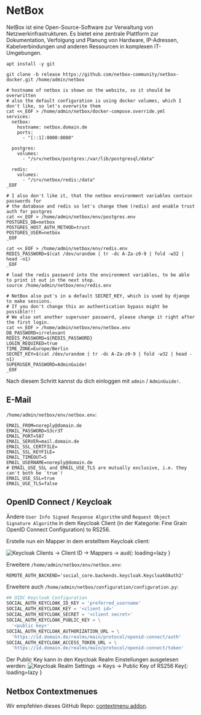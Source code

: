 # NetBox

NetBox ist eine Open-Source-Software zur Verwaltung von Netzwerkinfrastrukturen. Es bietet eine
zentrale Plattform zur Dokumentation, Verfolgung und Planung von Hardware, IP-Adressen, Kabelverbindungen und anderen
Ressourcen in komplexen IT-Umgebungen.

```shell
apt install -y git

git clone -b release https://github.com/netbox-community/netbox-docker.git /home/admin/netbox

# hostname of netbox is shown on the website, so it should be overwritten
# also the default configuration is using docker volumes, which I don't like, so let's overwrite them
cat <<_EOF > /home/admin/netbox/docker-compose.override.yml
services:
  netbox:
    hostname: netbox.domain.de
    ports:
      - "[::1]:8000:8080"

  postgres:
    volumes:
      - "/srv/netbox/postgres:/var/lib/postgresql/data"

  redis:
    volumes:
      - "/srv/netbox/redis:/data"
_EOF

# I also don't like it, that the netbox environment variables contain passwords for
# the database and redis so let's change them (redis) and enable trust auth for postgres
cat <<_EOF > /home/admin/netbox/env/postgres.env
POSTGRES_DB=netbox
POSTGRES_HOST_AUTH_METHOD=trust
POSTGRES_USER=netbox
_EOF

cat <<_EOF > /home/admin/netbox/env/redis.env
REDIS_PASSWORD=$(cat /dev/urandom | tr -dc A-Za-z0-9 | fold -w32 | head -n1)
_EOF

# load the redis password into the environment variables, to be able to print it out in the next step.
source /home/admin/netbox/env/redis.env

# NetBox also put's in a default SECRET_KEY, which is used by django to make sessions.
# If you don't change this an authentication bypass might be possible!!!
# We also set another superuser password, please change it right after the first login.
cat <<_EOF > /home/admin/netbox/env/netbox.env
DB_PASSWORD=irrelevant
REDIS_PASSWORD=${REDIS_PASSWORD}
LOGIN_REQUIRED=true
TIME_ZONE=Europe/Berlin
SECRET_KEY=$(cat /dev/urandom | tr -dc A-Za-z0-9 | fold -w32 | head -n1)
SUPERUSER_PASSWORD=AdminGuide!
_EOF
```

Nach diesem Schritt kannst du dich einloggen mit `admin` / `AdminGuide!`.

## E-Mail

`/home/admin/netbox/env/netbox.env`:
```env
EMAIL_FROM=noreply@domain.de
EMAIL_PASSWORD=S3cr3T
EMAIL_PORT=587
EMAIL_SERVER=mail.domain.de
EMAIL_SSL_CERTFILE=
EMAIL_SSL_KEYFILE=
EMAIL_TIMEOUT=5
EMAIL_USERNAME=noreply@domain.de
# EMAIL_USE_SSL and EMAIL_USE_TLS are mutually exclusive, i.e. they can't both be `true`!
EMAIL_USE_SSL=true
EMAIL_USE_TLS=false
```

## OpenID Connect / Keycloak

Ändere `User Info Signed Response Algorithm` und `Request Object Signature Algorithm` in dem Keycloak Client (in der
Kategorie: Fine Grain OpenID Connect Configuration) to RS256.

Erstelle nun ein Mapper in dem erstelltem Keycloak client:

![Keycloak Clients -> Client ID -> Mappers -> aud](../img/services/netbox_keycloak_client_aud_mapper.png){: loading=lazy }

Erweitere `/home/admin/netbox/env/netbox.env`:
```env
REMOTE_AUTH_BACKEND='social_core.backends.keycloak.KeycloakOAuth2'
```

Erweitere auch `/home/admin/netbox/configuration/configuration.py`:
```py
## OIDC Keycloak Configuration
SOCIAL_AUTH_KEYCLOAK_ID_KEY = 'preferred_username'
SOCIAL_AUTH_KEYCLOAK_KEY = '<client id>'
SOCIAL_AUTH_KEYCLOAK_SECRET = '<client secret>'
SOCIAL_AUTH_KEYCLOAK_PUBLIC_KEY = \
  '<public key>'
SOCIAL_AUTH_KEYCLOAK_AUTHORIZATION_URL = \
  'https://id.domain.de/realms/main/protocol/openid-connect/auth'
SOCIAL_AUTH_KEYCLOAK_ACCESS_TOKEN_URL = \
  'https://id.domain.de/realms/main/protocol/openid-connect/token'
```

Der Public Key kann in den Keycloak Realm Einstellungen ausgelesen werden:
![Keycloak Realm Settings -> Keys -> Public Key of RS256 Key](../img/services/netbox_keycloak_realm_keys.png){: loading=lazy }

## Netbox Contextmenues
Wir empfehlen dieses GitHub Repo: [contextmenu addon](https://github.com/PieterL75/netbox_contextmenus/).
